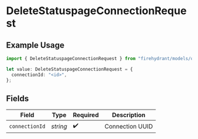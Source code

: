 # DeleteStatuspageConnectionRequest

## Example Usage

```typescript
import { DeleteStatuspageConnectionRequest } from "firehydrant/models/operations";

let value: DeleteStatuspageConnectionRequest = {
  connectionId: "<id>",
};
```

## Fields

| Field              | Type               | Required           | Description        |
| ------------------ | ------------------ | ------------------ | ------------------ |
| `connectionId`     | *string*           | :heavy_check_mark: | Connection UUID    |